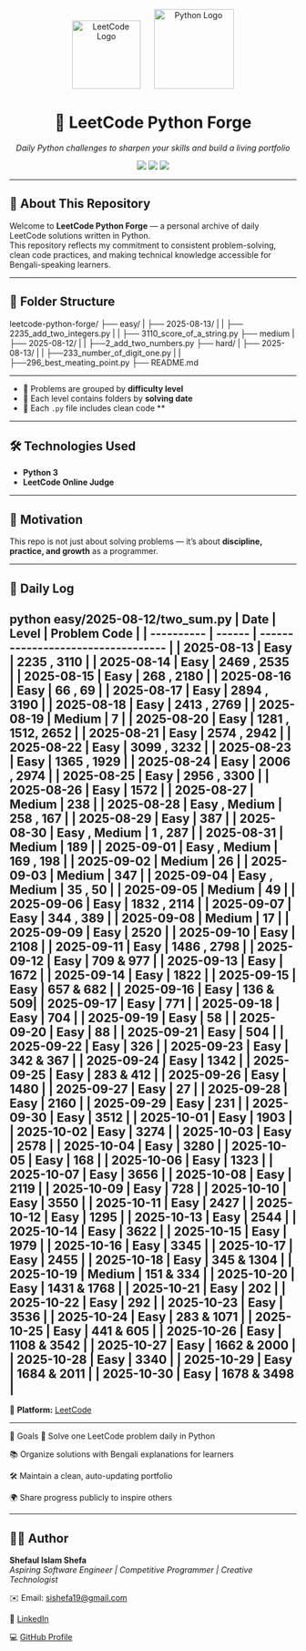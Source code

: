 <p align="center">
  <img src="https://upload.wikimedia.org/wikipedia/commons/1/19/LeetCode_logo_black.png" alt="LeetCode Logo" width="120" style="margin-right: 20px;">
  <img src="https://www.python.org/static/community_logos/python-logo.png" alt="Python Logo" width="140">
</p>

<h1 align="center">🚀 LeetCode Python Forge</h1>

<p align="center"><i>Daily Python challenges to sharpen your skills and build a living portfolio</i></p>

<p align="center">
  <img src="https://img.shields.io/badge/Python-3.10-blue?logo=python">
  <img src="https://img.shields.io/badge/Daily%20Commit-Active-brightgreen">
  <img src="https://img.shields.io/badge/Made%20with-%E2%9D%A4%EF%B8%8F%20by%20Shefaul-blue">
</p>

---

## 🧠 About This Repository

Welcome to **LeetCode Python Forge** — a personal archive of daily LeetCode solutions written in Python.  
This repository reflects my commitment to consistent problem-solving, clean code practices, and making technical knowledge accessible for Bengali-speaking learners.

---

## 📁 Folder Structure
leetcode-python-forge/
├── easy/
| ├── 2025-08-13/
| | ├── 2235_add_two_integers.py
| | ├── 3110_score_of_a_string.py
├── medium
| ├── 2025-08-12/
| | ├──2_add_two_numbers.py
├── hard/
| ├── 2025-08-13/
| | ├──233_number_of_digit_one.py
| | ├──296_best_meating_point.py
├── README.md

---

- 🔹 Problems are grouped by **difficulty level**  
- 📅 Each level contains folders by **solving date**  
- 🧾 Each `.py` file includes clean code **  

---

## 🛠 Technologies Used
- **Python 3**
- **LeetCode Online Judge**

---

## 🌟 Motivation
This repo is not just about solving problems — it’s about **discipline, practice, and growth** as a programmer.

---

## 📅 Daily Log
python easy/2025-08-12/two_sum.py
| Date       | Level  | Problem Code                     |
| ---------- | ------ | ---------------------------------- |
| 2025-08-13 | Easy   | 2235 , 3110 |
| 2025-08-14 | Easy   | 2469 , 2535 |
| 2025-08-15 | Easy   | 268 , 2180  |
| 2025-08-16 | Easy   | 66 , 69     |
| 2025-08-17 | Easy   | 2894 , 3190 |
| 2025-08-18 | Easy   | 2413 , 2769 |
| 2025-08-19 | Medium   | 7 |
| 2025-08-20 | Easy   | 1281 , 1512, 2652 |
| 2025-08-21 | Easy   | 2574 , 2942 |
| 2025-08-22 | Easy   | 3099 , 3232 |
| 2025-08-23 | Easy   | 1365 , 1929 |
| 2025-08-24 | Easy   | 2006 , 2974 |
| 2025-08-25 | Easy   | 2956 , 3300 |
| 2025-08-26 | Easy   | 1572 |
| 2025-08-27 | Medium   | 238 |
| 2025-08-28 | Easy , Medium | 258 , 167 |
| 2025-08-29 | Easy | 387 |
| 2025-08-30 | Easy , Medium | 1 , 287 |
| 2025-08-31 | Medium   | 189 |
| 2025-09-01 | Easy , Medium | 169 , 198 |
| 2025-09-02 | Medium   | 26 |
| 2025-09-03 | Medium   | 347 |
| 2025-09-04 | Easy , Medium | 35 , 50 |
| 2025-09-05 | Medium   | 49 |
| 2025-09-06 | Easy   | 1832 , 2114 |
| 2025-09-07 | Easy   | 344 , 389 |
| 2025-09-08 | Medium   | 17 |
| 2025-09-09 | Easy | 2520 |
| 2025-09-10 | Easy | 2108 |
| 2025-09-11 | Easy | 1486 , 2798 |
| 2025-09-12 | Easy | 709 & 977 |
| 2025-09-13 | Easy | 1672 |
| 2025-09-14 | Easy | 1822 |
| 2025-09-15 | Easy | 657 & 682 |
| 2025-09-16 | Easy | 136 & 509|
| 2025-09-17 | Easy | 771 |
| 2025-09-18 | Easy | 704 |
| 2025-09-19 | Easy | 58 |
| 2025-09-20 | Easy | 88 |
| 2025-09-21 | Easy | 504 |
| 2025-09-22 | Easy | 326 |
| 2025-09-23 | Easy | 342 & 367 |
| 2025-09-24 | Easy | 1342 |
| 2025-09-25 | Easy | 283 & 412 |
| 2025-09-26 | Easy | 1480 |
| 2025-09-27 | Easy | 27 |
| 2025-09-28 | Easy | 2160 |
| 2025-09-29 | Easy | 231 |
| 2025-09-30 | Easy | 3512 |
| 2025-10-01 | Easy | 1903 |
| 2025-10-02 | Easy | 3274 |
| 2025-10-03 | Easy | 2578 |
| 2025-10-04 | Easy | 3280 |
| 2025-10-05 | Easy | 168 |
| 2025-10-06 | Easy | 1323 |
| 2025-10-07 | Easy | 3656 |
| 2025-10-08 | Easy | 2119 |
| 2025-10-09 | Easy | 728 |
| 2025-10-10 | Easy | 3550 |
| 2025-10-11 | Easy | 2427 |
| 2025-10-12 | Easy | 1295 |
| 2025-10-13 | Easy | 2544 |
| 2025-10-14 | Easy | 3622 |
| 2025-10-15 | Easy | 1979 |
| 2025-10-16 | Easy | 3345 |
| 2025-10-17 | Easy | 2455 |
| 2025-10-18 | Easy | 345 & 1304 |
| 2025-10-19 | Medium | 151 & 334 |
| 2025-10-20 | Easy | 1431 & 1768 |
| 2025-10-21 | Easy | 202 |
| 2025-10-22 | Easy | 292 |
| 2025-10-23 | Easy | 3536 |
| 2025-10-24 | Easy | 283 & 1071 |
| 2025-10-25 | Easy | 441 & 605 |
| 2025-10-26 | Easy | 1108 & 3542 |
| 2025-10-27 | Easy | 1662 & 2000 |
| 2025-10-28 | Easy | 3340 |
| 2025-10-29 | Easy | 1684 & 2011 |
| 2025-10-30 | Easy | 1678 & 3498 |
---

📌 **Platform:** [LeetCode](https://leetcode.com/u/shefa19/)

---

🎯 Goals
🧠 Solve one LeetCode problem daily in Python

📚 Organize solutions with Bengali explanations for learners

🛠️ Maintain a clean, auto-updating portfolio

🌍 Share progress publicly to inspire others

---

## 🙋‍♂️ Author

**Shefaul Islam Shefa**  
_Aspiring Software Engineer | Competitive Programmer | Creative Technologist_

✉️ Email: [sishefa19@gmail.com](mailto:sishefa19@gmail.com)

🔗 [LinkedIn](https://www.linkedin.com/in/sishefa19/)

💻 [GitHub Profile](https://github.com/shefa19)

```
